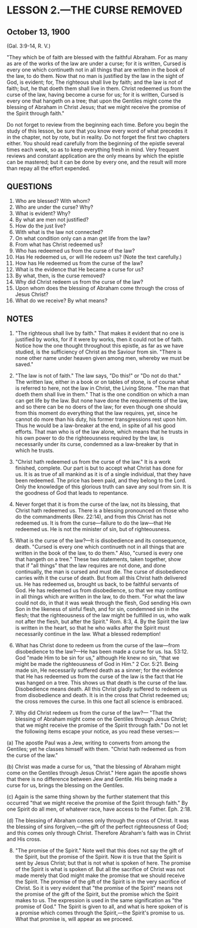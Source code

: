 # LESSON 2.—THE CURSE REMOVED

## October 13, 1900

(Gal. 3:9-14, R. V.)

"They which be of faith are blessed with the faithful Abraham. For as many as are of the works of the law are under a curse; for it is written, Cursed is every one which continueth not in all things that are written in the book of the law, to do them. Now that no man is justified by the law in the sight of God, is evident; for, The righteous shall live by faith; and the law is not of faith; but, he that doeth them shall live in them. Christ redeemed us from the curse of the law, having become a curse for us; for it is written, Cursed is every one that hangeth on a tree; that upon the Gentiles might come the blessing of Abraham in Christ Jesus; that we might receive the promise of the Spirit through faith."

Do not forget to review from the beginning each time. Before you begin the study of this lesson, be sure that you know every word of what precedes it in the chapter, not by rote, but in reality. Do not forget the first two chapters either. You should read carefully from the beginning of the epistle several times each week, so as to keep everything fresh in mind. Very frequent reviews and constant application are the only means by which the epistle can be mastered; but it can be done by every one, and the result will more than repay all the effort expended.

## QUESTIONS

1. Who are blessed? With whom?
2. Who are under the curse? Why?
3. What is evident? Why?
4. By what are men not justified?
5. How do the just live?
6. With what is the law not connected?
7. On what condition only can a man get life from the law?
8. From what has Christ redeemed us?
9. Who has redeemed us from the curse of the law?
10. Has He redeemed us, or will He redeem us? (Note the text carefully.)
11. How has He redeemed us from the curse of the law?
12. What is the evidence that He became a curse for us?
13. By what, then, is the curse removed?
14. Why did Christ redeem us from the curse of the law?
15. Upon whom does the blessing of Abraham come through the cross of Jesus Christ?
16. What do we receive? By what means?

## NOTES

1. "The righteous shall live by faith." That makes it evident that no one is justified by works, for if it were by works, then it could not be of faith. Notice how the one thought throughout this epistle, as far as we have studied, is the sufficiency of Christ as the Saviour from sin. "There is none other name under heaven given among men, whereby we must be saved."

2. "The law is not of faith." The law says, "Do this!" or "Do not do that." The written law, either in a book or on tables of stone, is of course what is referred to here, not the law in Christ, the Living Stone. "The man that doeth them shall live in them." That is the one condition on which a man can get life by the law. But none have done the requirements of the law, and so there can be no doers of the law; for even though one should from this moment do everything that the law requires, yet, since he cannot do more than his duty, his former transgressions rest upon him. Thus he would be a law-breaker at the end, in spite of all his good efforts. That man who is of the law alone, which means that he trusts in his own power to do the righteousness required by the law, is necessarily under its curse, condemned as a law-breaker by that in which he trusts.

3. "Christ hath redeemed us from the curse of the law." It is a work finished, complete. Our part is but to accept what Christ has done for us. It is as true of all mankind as it is of a single individual, that they have been redeemed. The price has been paid, and they belong to the Lord. Only the knowledge of this glorious truth can save any soul from sin. It is the goodness of God that leads to repentance.

4. Never forget that it is from the curse of the law, not its blessing, that Christ hath redeemed us. There is a blessing pronounced on those who do the commandments (Rev. 22:14), and from this Christ has not redeemed us. It is from the curse—failure to do the law—that He redeemed us. He is not the minister of sin, but of righteousness.

5. What is the curse of the law?—It is disobedience and its consequence, death. "Cursed is every one which continueth not in all things that are written in the book of the law, to do them." Also, "cursed is every one that hangeth on a tree." These two statements, taken together, show that if "all things" that the law requires are not done, and done continually, the man is cursed and must die. The curse of disobedience carries with it the curse of death. But from all this Christ hath delivered us. He has redeemed us, brought us back, to be faithful servants of God. He has redeemed us from disobedience, so that we may continue in all things which are written in the law, to do them. "For what the law could not do, in that it was weak through the flesh, God sending His own Son in the likeness of sinful flesh, and for sin, condemned sin in the flesh; that the righteousness of the law might be fulfilled in us, who walk not after the flesh, but after the Spirit." Rom. 8:3, 4. By the Spirit the law is written in the heart, so that he who walks after the Spirit must necessarily continue in the law. What a blessed redemption!

6. What has Christ done to redeem us from the curse of the law—from disobedience to the law?—He has been made a curse for us. Isa. 53:12. God "made Him to be sin for us," although He knew no sin, "that we might be made the righteousness of God in Him." 2 Cor. 5:21. Being made sin, He necessarily suffered death as a sinner; for the evidence that He has redeemed us from the curse of the law is the fact that He was hanged on a tree. This shows us that death is the curse of the law. Disobedience means death. All this Christ gladly suffered to redeem us from disobedience and death. It is in the cross that Christ redeemed us; the cross removes the curse. In this one fact all science is embraced.

7. Why did Christ redeem us from the curse of the law?— "That the blessing of Abraham might come on the Gentiles through Jesus Christ; that we might receive the promise of the Spirit through faith." Do not let the following items escape your notice, as you read these verses:—

(a) The apostle Paul was a Jew, writing to converts from among the Gentiles; yet he classes himself with them. "Christ hath redeemed us from the curse of the law."

(b) Christ was made a curse for us, "that the blessing of Abraham might come on the Gentiles through Jesus Christ." Here again the apostle shows that there is no difference between Jew and Gentile. His being made a curse for us, brings the blessing on the Gentiles.

(c) Again is the same thing shown by the further statement that this occurred "that we might receive the promise of the Spirit through faith." By one Spirit do all men, of whatever race, have access to the Father. Eph. 2:18.

(d) The blessing of Abraham comes only through the cross of Christ. It was the blessing of sins forgiven,—the gift of the perfect righteousness of God; and this comes only through Christ. Therefore Abraham's faith was in Christ and His cross.

8. "The promise of the Spirit." Note well that this does not say the gift of the Spirit, but the promise of the Spirit. Now it is true that the Spirit is sent by Jesus Christ; but that is not what is spoken of here. The promise of the Spirit is what is spoken of. But all the sacrifice of Christ was not made merely that God might make the promise that we should receive the Spirit. The promise of the gift of the Spirit is in the very sacrifice of Christ. So it is very evident that "the promise of the Spirit" means not the promise of the gift of the Spirit, but the promise which the Spirit makes to us. The expression is used in the same signification as "the promise of God." The Spirit is given to all, and what is here spoken of is a promise which comes through the Spirit,—the Spirit's promise to us. What that promise is, will appear as we proceed.
